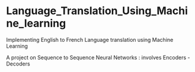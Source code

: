 # Language_Translation_Using_Machine_learning
Implementing English to French Language translation using Machine Learning

A project on Sequence to Sequence Neural Networks : involves Encoders - Decoders
